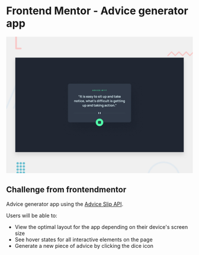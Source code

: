 # Frontend Mentor - Advice generator app

![Design preview for the Advice generator app coding challenge](./design/desktop-preview.jpg)


## Challenge from frontendmentor

Advice generator app using the [Advice Slip API](https://api.adviceslip.com).

Users will be able to:

- View the optimal layout for the app depending on their device's screen size
- See hover states for all interactive elements on the page
- Generate a new piece of advice by clicking the dice icon




